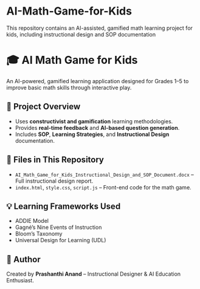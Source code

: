# AI-Math-Game-for-Kids
This repository contains an AI-assisted, gamified math learning project for kids, including instructional design and SOP documentation
# 🎓 AI Math Game for Kids

An AI-powered, gamified learning application designed for Grades 1–5 to improve basic math skills through interactive play.

## 📘 Project Overview
- Uses **constructivist and gamification** learning methodologies.
- Provides **real-time feedback** and **AI-based question generation**.
- Includes **SOP**, **Learning Strategies**, and **Instructional Design** documentation.

## 🧩 Files in This Repository
- `AI_Math_Game_for_Kids_Instructional_Design_and_SOP_Document.docx` – Full instructional design report.
- `index.html`, `style.css`, `script.js` – Front-end code for the math game.

## 💡 Learning Frameworks Used
- ADDIE Model
- Gagné’s Nine Events of Instruction
- Bloom’s Taxonomy
- Universal Design for Learning (UDL)

## 🌟 Author
Created by **Prashanthi Anand** – Instructional Designer & AI Education Enthusiast.
